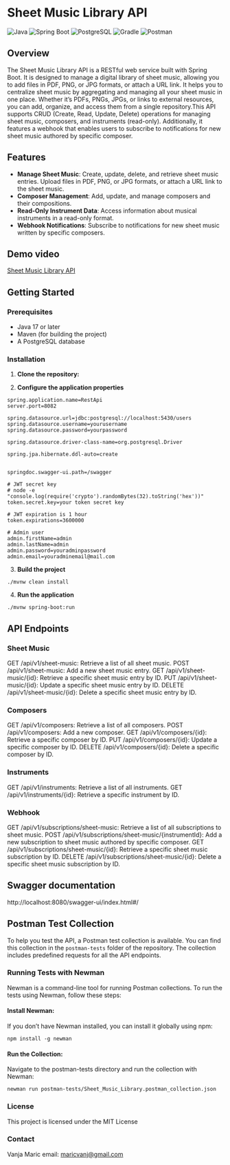 # Sheet Music Library API
![Java](https://img.shields.io/badge/Java-007396?style=flat&logo=java&logoColor=white)
![Spring Boot](https://img.shields.io/badge/Spring%20Boot-6DB33F?style=flat&logo=springboot&logoColor=white)
![PostgreSQL](https://img.shields.io/badge/PostgreSQL-336791?style=flat&logo=postgresql&logoColor=white)
![Gradle](https://img.shields.io/badge/Gradle-02303A?style=flat&logo=gradle&logoColor=white)
![Postman](https://img.shields.io/badge/Postman-FF6C37?style=flat&logo=postman&logoColor=white)


## Overview

The Sheet Music Library API is a RESTful web service built with Spring Boot. It is designed to manage a digital library of sheet music, allowing you to add files in PDF, PNG, or JPG formats, or attach a URL link. It helps you to centralize sheet music by aggregating and managing all your sheet music in one place. Whether it’s PDFs, PNGs, JPGs, or links to external resources, you can add, organize, and access them from a single repository.This API supports CRUD (Create, Read, Update, Delete) operations for managing sheet music, composers, and instruments (read-only). Additionally, it features a webhook that enables users to subscribe to notifications for new sheet music authored by specific composer.

## Features

- **Manage Sheet Music**: Create, update, delete, and retrieve sheet music entries. Upload files in PDF, PNG, or JPG formats, or attach a URL link to the sheet music.
- **Composer Management**: Add, update, and manage composers and their compositions.
- **Read-Only Instrument Data**: Access information about musical instruments in a read-only format.
- **Webhook Notifications**: Subscribe to notifications for new sheet music written by specific composers.

## Demo video
[Sheet Music Library API](https://www.youtube.com/watch?v=0AiNhxelrnM)

## Getting Started
### Prerequisites

- Java 17 or later
- Maven (for building the project)
- A PostgreSQL database

### Installation

1. **Clone the repository:**

2. **Configure the application properties**
```
spring.application.name=RestApi
server.port=8082

spring.datasource.url=jdbc:postgresql://localhost:5430/users
spring.datasource.username=yourusername
spring.datasource.password=yourpassword

spring.datasource.driver-class-name=org.postgresql.Driver

spring.jpa.hibernate.ddl-auto=create


springdoc.swagger-ui.path=/swagger

# JWT secret key
# node -e "console.log(require('crypto').randomBytes(32).toString('hex'))"
token.secret.key=your token secret key

# JWT expiration is 1 hour
token.expirations=3600000

# Admin user
admin.firstName=admin
admin.lastName=admin
admin.password=youradminpassword
admin.email=youradminemail@mail.com

```

3. **Build the project**
```
./mvnw clean install
```

4. **Run the application**
```
./mvnw spring-boot:run
```


## API Endpoints
### Sheet Music
GET /api/v1/sheet-music: Retrieve a list of all sheet music.
POST /api/v1/sheet-music: Add a new sheet music entry.
GET /api/v1/sheet-music/{id}: Retrieve a specific sheet music entry by ID.
PUT /api/v1/sheet-music/{id}: Update a specific sheet music entry by ID.
DELETE /api/v1/sheet-music/{id}: Delete a specific sheet music entry by ID.

### Composers
GET /api/v1/composers: Retrieve a list of all composers.
POST /api/v1/composers: Add a new composer.
GET /api/v1/composers/{id}: Retrieve a specific composer by ID.
PUT /api/v1/composers/{id}: Update a specific composer by ID.
DELETE /api/v1/composers/{id}: Delete a specific composer by ID.

### Instruments
GET /api/v1/instruments: Retrieve a list of all instruments.
GET /api/v1/instruments/{id}: Retrieve a specific instrument by ID.

### Webhook
GET /api/v1/subscriptions/sheet-music: Retrieve a list of all subscriptions to sheet music.
POST /api/v1/subscriptions/sheet-music/{instrumentId}: Add a new subscription to sheet music authored by specific composer.
GET /api/v1/subscriptions/sheet-music/{id}: Retrieve a specific sheet music subscription by ID.
DELETE /api/v1/subscriptions/sheet-music/{id}: Delete a specific sheet music subscription by ID.

## Swagger documentation 
http://localhost:8080/swagger-ui/index.html#/

## Postman Test Collection

To help you test the API, a Postman test collection is available. You can find this collection in the `postman-tests` folder of the repository. The collection includes predefined requests for all the API endpoints.

### Running Tests with Newman

Newman is a command-line tool for running Postman collections. To run the tests using Newman, follow these steps:

#### Install Newman:
If you don’t have Newman installed, you can install it globally using npm:
```
npm install -g newman
```

#### Run the Collection:
Navigate to the postman-tests directory and run the collection with Newman:
```
newman run postman-tests/Sheet_Music_Library.postman_collection.json
```

### License
This project is licensed under the MIT License

### Contact
Vanja Maric
email: maricvanj@gmail.com